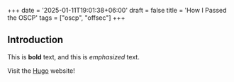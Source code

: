 +++
date = '2025-01-11T19:01:38+06:00'
draft = false
title = 'How I Passed the OSCP'
tags = ["oscp", "offsec"]
+++

## Introduction

This is **bold** text, and this is *emphasized* text.

Visit the [Hugo](https://gohugo.io) website!